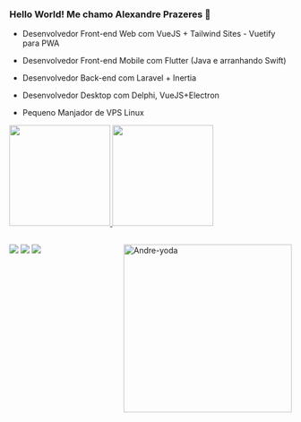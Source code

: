 ### Hello World! Me chamo Alexandre Prazeres 👋



- Desenvolvedor Front-end Web com VueJS + Tailwind Sites - Vuetify para PWA
- Desenvolvedor Front-end Mobile com Flutter (Java e arranhando Swift)
- Desenvolvedor Back-end com Laravel + Inertia
- Desenvolvedor Desktop com Delphi, VueJS+Electron

- Pequeno Manjador de VPS Linux

<div>
  <a href="https://github.com/alexprazeres">
  <img height="180em" src="https://github-readme-stats.vercel.app/api?username=alexprazeres&show_icons=true&theme=merko&include_all_commits=true&count_private=true"/>
  <img height="180em" src="https://github-readme-stats.vercel.app/api/top-langs/?username=alexprazeres&layout=compact&langs_count=7&theme=merko"/>
</div>
 
  ##
 
<div> 
  <a href="https://www.instagram.com/alexprazeres90/" target="_blank"><img src="https://img.shields.io/badge/-Instagram-%23E4405F?style=for-the-badge&logo=instagram&logoColor=white" target="_blank"></a>
  <a href = "mailto:paulo.alexandre.prazeres@gmail.com"><img src="https://img.shields.io/badge/-Gmail-%23333?style=for-the-badge&logo=gmail&logoColor=white" target="_blank"></a>
  <a href="https://www.linkedin.com/in/alexandre-prz/" target="_blank"><img src="https://img.shields.io/badge/-LinkedIn-%230077B5?style=for-the-badge&logo=linkedin&logoColor=white" target="_blank"></a>   
  
   <img align="right" alt="Andre-yoda" height="300" width="300" src="https://cdn.discordapp.com/attachments/379056330821861378/880271392518582292/giphy_1.gif">
